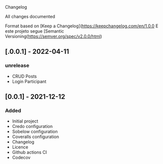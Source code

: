 Changelog

All changes documented

Format based on [Keep a Changelog](https://keepchangelog.com/en/1.0.0
E este projeto segue [Semantic Versioning(https://semver.org/spec/v2.0.0/html)


## [.0.0.1] - 2022-04-11
### unrelease

- CRUD Posts
- Login Participant

## [0.0.1] - 2021-12-12
### Added

- Initial project
- Credo configuration
- Sobelow configuration
- Coveralls configuration
- Changelog
- Licence
- Github actions CI
- Codecov